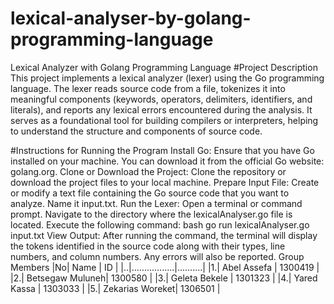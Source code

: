 # lexical-analyser-by-golang-programming-language
Lexical Analyzer with Golang Programming Language
#Project Description
This project implements a lexical analyzer (lexer) using the Go programming language. The lexer reads source code from a file, tokenizes it into meaningful components (keywords, operators, delimiters, identifiers, and literals), and reports any lexical errors encountered during the analysis. It serves as a foundational tool for building compilers or interpreters, helping to understand the structure and components of source code.

#Instructions for Running the Program
Install Go: Ensure that you have Go installed on your machine. You can download it from the official Go website: golang.org.
Clone or Download the Project: Clone the repository or download the project files to your local machine.
Prepare Input File: Create or modify a text file containing the Go source code that you want to analyze. Name it input.txt.
Run the Lexer:
Open a terminal or command prompt.
Navigate to the directory where the lexicalAnalyser.go file is located.
Execute the following command:
bash
go run lexicalAnalyser.go input.txt
View Output: After running the command, the terminal will display the tokens identified in the source code along with their types, line numbers, and column numbers. Any errors will also be reported.
Group Members
|No| Name            | ID       |
|..|.................|..........|
|1.| Abel Assefa     |  1300419 |
|2.| Betsegaw Muluneh|  1300580 |
|3.| Geleta Bekele   |  1301323 |
|4.| Yared Kassa     |  1303033 |
|5.| Zekarias Woreket|  1306501 |
